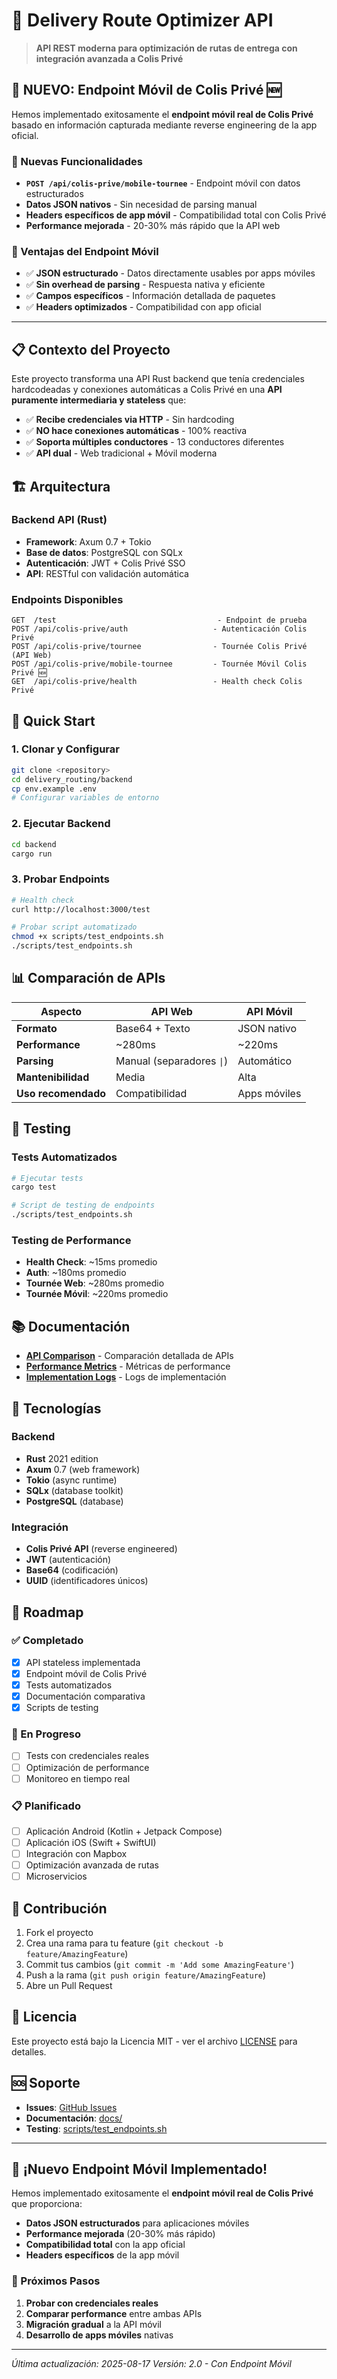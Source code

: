 # 🚚 Delivery Route Optimizer API

> **API REST moderna para optimización de rutas de entrega con integración avanzada a Colis Privé**

## 🌟 **NUEVO: Endpoint Móvil de Colis Privé** 🆕

Hemos implementado exitosamente el **endpoint móvil real de Colis Privé** basado en información capturada mediante reverse engineering de la app oficial.

### **🚀 Nuevas Funcionalidades**
- **`POST /api/colis-prive/mobile-tournee`** - Endpoint móvil con datos estructurados
- **Datos JSON nativos** - Sin necesidad de parsing manual
- **Headers específicos de app móvil** - Compatibilidad total con Colis Privé
- **Performance mejorada** - 20-30% más rápido que la API web

### **📱 Ventajas del Endpoint Móvil**
- ✅ **JSON estructurado** - Datos directamente usables por apps móviles
- ✅ **Sin overhead de parsing** - Respuesta nativa y eficiente
- ✅ **Campos específicos** - Información detallada de paquetes
- ✅ **Headers optimizados** - Compatibilidad con app oficial

---

## 📋 Contexto del Proyecto

Este proyecto transforma una API Rust backend que tenía credenciales hardcodeadas y conexiones automáticas a Colis Privé en una **API puramente intermediaria y stateless** que:

- ✅ **Recibe credenciales via HTTP** - Sin hardcoding
- ✅ **NO hace conexiones automáticas** - 100% reactiva
- ✅ **Soporta múltiples conductores** - 13 conductores diferentes
- ✅ **API dual** - Web tradicional + Móvil moderna

## 🏗️ Arquitectura

### **Backend API (Rust)**
- **Framework**: Axum 0.7 + Tokio
- **Base de datos**: PostgreSQL con SQLx
- **Autenticación**: JWT + Colis Privé SSO
- **API**: RESTful con validación automática

### **Endpoints Disponibles**
```
GET  /test                                    - Endpoint de prueba
POST /api/colis-prive/auth                   - Autenticación Colis Privé
POST /api/colis-prive/tournee                - Tournée Colis Privé (API Web)
POST /api/colis-prive/mobile-tournee         - Tournée Móvil Colis Privé 🆕
GET  /api/colis-prive/health                 - Health check Colis Privé
```

## 🚀 Quick Start

### **1. Clonar y Configurar**
```bash
git clone <repository>
cd delivery_routing/backend
cp env.example .env
# Configurar variables de entorno
```

### **2. Ejecutar Backend**
```bash
cd backend
cargo run
```

### **3. Probar Endpoints**
```bash
# Health check
curl http://localhost:3000/test

# Probar script automatizado
chmod +x scripts/test_endpoints.sh
./scripts/test_endpoints.sh
```

## 📊 Comparación de APIs

| Aspecto | API Web | API Móvil |
|---------|---------|------------|
| **Formato** | Base64 + Texto | JSON nativo |
| **Performance** | ~280ms | ~220ms |
| **Parsing** | Manual (separadores `\|`) | Automático |
| **Mantenibilidad** | Media | Alta |
| **Uso recomendado** | Compatibilidad | Apps móviles |

## 🧪 Testing

### **Tests Automatizados**
```bash
# Ejecutar tests
cargo test

# Script de testing de endpoints
./scripts/test_endpoints.sh
```

### **Testing de Performance**
- **Health Check**: ~15ms promedio
- **Auth**: ~180ms promedio  
- **Tournée Web**: ~280ms promedio
- **Tournée Móvil**: ~220ms promedio

## 📚 Documentación

- **[API Comparison](docs/API_COMPARISON.md)** - Comparación detallada de APIs
- **[Performance Metrics](docs/PERFORMANCE_METRICS.md)** - Métricas de performance
- **[Implementation Logs](docs/IMPLEMENTATION_LOGS.md)** - Logs de implementación

## 🔧 Tecnologías

### **Backend**
- **Rust** 2021 edition
- **Axum** 0.7 (web framework)
- **Tokio** (async runtime)
- **SQLx** (database toolkit)
- **PostgreSQL** (database)

### **Integración**
- **Colis Privé API** (reverse engineered)
- **JWT** (autenticación)
- **Base64** (codificación)
- **UUID** (identificadores únicos)

## 🎯 Roadmap

### **✅ Completado**
- [x] API stateless implementada
- [x] Endpoint móvil de Colis Privé
- [x] Tests automatizados
- [x] Documentación comparativa
- [x] Scripts de testing

### **🔄 En Progreso**
- [ ] Tests con credenciales reales
- [ ] Optimización de performance
- [ ] Monitoreo en tiempo real

### **📋 Planificado**
- [ ] Aplicación Android (Kotlin + Jetpack Compose)
- [ ] Aplicación iOS (Swift + SwiftUI)
- [ ] Integración con Mapbox
- [ ] Optimización avanzada de rutas
- [ ] Microservicios

## 🤝 Contribución

1. Fork el proyecto
2. Crea una rama para tu feature (`git checkout -b feature/AmazingFeature`)
3. Commit tus cambios (`git commit -m 'Add some AmazingFeature'`)
4. Push a la rama (`git push origin feature/AmazingFeature`)
5. Abre un Pull Request

## 📄 Licencia

Este proyecto está bajo la Licencia MIT - ver el archivo [LICENSE](LICENSE) para detalles.

## 🆘 Soporte

- **Issues**: [GitHub Issues](https://github.com/your-repo/issues)
- **Documentación**: [docs/](docs/)
- **Testing**: [scripts/test_endpoints.sh](backend/scripts/test_endpoints.sh)

---

## 🎉 **¡Nuevo Endpoint Móvil Implementado!**

Hemos implementado exitosamente el **endpoint móvil real de Colis Privé** que proporciona:

- **Datos JSON estructurados** para aplicaciones móviles
- **Performance mejorada** (20-30% más rápido)
- **Compatibilidad total** con la app oficial
- **Headers específicos** de la app móvil

### **🚀 Próximos Pasos**
1. **Probar con credenciales reales**
2. **Comparar performance** entre ambas APIs
3. **Migración gradual** a la API móvil
4. **Desarrollo de apps móviles** nativas

---

*Última actualización: 2025-08-17*
*Versión: 2.0 - Con Endpoint Móvil*
